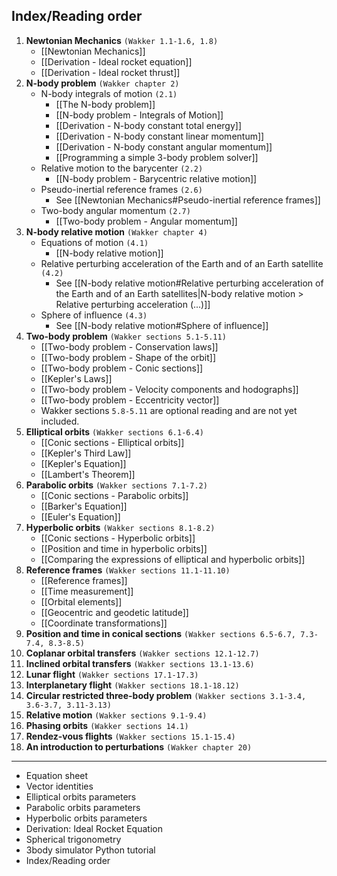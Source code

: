 ## Index/Reading order


1. **Newtonian Mechanics** `(Wakker 1.1-1.6, 1.8)`
	- [[Newtonian Mechanics]]
	- [[Derivation - Ideal rocket equation]]
	- [[Derivation - Ideal rocket thrust]]
2. **N-body problem** `(Wakker chapter 2)`
	- N-body integrals of motion `(2.1)`
		- [[The N-body problem]]
		- [[N-body problem - Integrals of Motion]]
		- [[Derivation - N-body constant total energy]]
		- [[Derivation - N-body constant linear momentum]]
		- [[Derivation - N-body constant angular momentum]]
		- [[Programming a simple 3-body problem solver]]
	- Relative motion to the barycenter `(2.2)`
		- [[N-body problem - Barycentric relative motion]]
	- Pseudo-inertial reference frames `(2.6)`
		- See [[Newtonian Mechanics#Pseudo-inertial reference frames]]
	- Two-body angular momentum `(2.7)`
		- [[Two-body problem - Angular momentum]]
3.  **N-body relative motion** `(Wakker chapter 4)`
	- Equations of motion `(4.1)`
		- [[N-body relative motion]]
	- Relative perturbing acceleration of the Earth and of an Earth satellite `(4.2)`
		- See [[N-body relative motion#Relative perturbing acceleration of the Earth and of an Earth satellites|N-body relative motion > Relative perturbing acceleration (...)]]
	- Sphere of influence `(4.3)`
		- See [[N-body relative motion#Sphere of influence]]
4. **Two-body problem** `(Wakker sections 5.1-5.11)`
	- [[Two-body problem - Conservation laws]]
	- [[Two-body problem - Shape of the orbit]]
	- [[Two-body problem - Conic sections]]
	- [[Kepler's Laws]]
	- [[Two-body problem - Velocity components and hodographs]]
	- [[Two-body problem - Eccentricity vector]]
	- Wakker sections `5.8-5.11` are optional reading and are not yet included.
5. **Elliptical orbits** `(Wakker sections 6.1-6.4)`
	- [[Conic sections - Elliptical orbits]]
	- [[Kepler's Third Law]]
	- [[Kepler's Equation]]
	- [[Lambert's Theorem]]
6. **Parabolic orbits** `(Wakker sections 7.1-7.2)`
	- [[Conic sections - Parabolic orbits]]
	- [[Barker's Equation]]
	- [[Euler's Equation]]
7. **Hyperbolic orbits** `(Wakker sections 8.1-8.2)`
	- [[Conic sections - Hyperbolic orbits]]
	- [[Position and time in hyperbolic orbits]]
	- [[Comparing the expressions of elliptical and hyperbolic orbits]]
8. **Reference frames** `(Wakker sections 11.1-11.10)`
	 - [[Reference frames]]
	 - [[Time measurement]]
	 - [[Orbital elements]]
	 - [[Geocentric and geodetic latitude]]
	 - [[Coordinate transformations]]
9. **Position and time in conical sections** `(Wakker sections 6.5-6.7, 7.3-7.4, 8.3-8.5)`
10. **Coplanar orbital transfers** `(Wakker sections 12.1-12.7)`
11. **Inclined orbital transfers** `(Wakker sections 13.1-13.6)`
12. **Lunar flight** `(Wakker sections 17.1-17.3)`
13. **Interplanetary flight** `(Wakker sections 18.1-18.12)`
14. **Circular restricted three-body problem** `(Wakker sections 3.1-3.4, 3.6-3.7, 3.11-3.13)`
15. **Relative motion** `(Wakker sections 9.1-9.4)`
16. **Phasing orbits** `(Wakker sections 14.1)`
17. **Rendez-vous flights** `(Wakker sections 15.1-15.4)`
18. **An introduction to perturbations** `(Wakker chapter 20)`
___
- Equation sheet
- Vector identities
- Elliptical orbits parameters
- Parabolic orbits parameters
- Hyperbolic orbits parameters
- Derivation: Ideal Rocket Equation
- Spherical trigonometry
- 3body simulator Python tutorial
- Index/Reading order